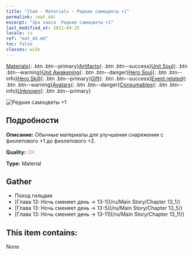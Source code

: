```yaml
---
title: "Item - Materials - Редкие самоцветы +1"
permalink: /mat_44/
excerpt: "Эра хаоса  Редкие самоцветы +1"
last_modified_at: 2021-04-25
locale: ru
ref: "mat_44.md"
toc: false
classes: wide
---
```

 [Materials](/ItemsRU/){: .btn .btn--primary}[Artifacts](/ItemsRU/Artifacts/){: .btn .btn--success}[Unit Soul](/ItemsRU/UnitSoul/){: .btn .btn--warning}[Unit Awakening](/ItemsRU/UnitAwakening/){: .btn .btn--danger}[Hero Soul](/ItemsRU/HeroSoul/){: .btn .btn--info}[Hero Skill](/ItemsRU/HeroSkill/){: .btn .btn--primary}[Gift](/ItemsRU/Gift/){: .btn .btn--success}[Event related](/ItemsRU/Events/){: .btn .btn--warning}[Avatars](/ItemsRU/Avatars/){: .btn .btn--danger}[Consumables](/ItemsRU/Consumables/){: .btn .btn--info}[Unknown](/ItemsRU/Unknown/){: .btn .btn--primary}

 ![Редкие самоцветы +1](/images/t/i_cailiao_baoshi2.png)

## Подробности
 **Описание:** Обычные материалы для улучшения снаряжения c фиолетового +1 до фиолетового +2.

 **Quality:** <span style="color: #DA70D6">OK</span>

 **Type:** Material

## Gather

*    Поход гильдии 
*    [Глава 13: Ночь сменяет день -> 13-1](/ru/Main Story/Chapter 13_1/) 
*    [Глава 13: Ночь сменяет день -> 13-5](/ru/Main Story/Chapter 13_5/) 
*    [Глава 13: Ночь сменяет день -> 13-11](/ru/Main Story/Chapter 13_11/) 

## This item contains:

  None

